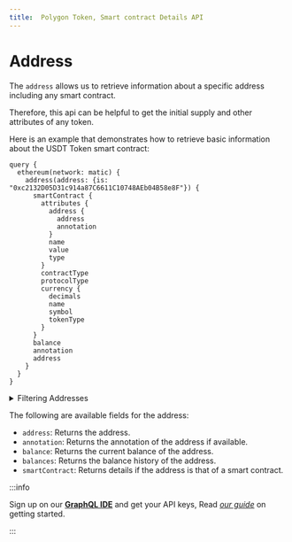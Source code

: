 ```yaml
---
title:  Polygon Token, Smart contract Details API
---
```



<head>
<meta name="title" content="Polygon Token, Smart contract Details API"/>
<meta name="description" content="Get Polygon (Matic) Token supply and other attributes. Also, get Smart Contract property details of the Polygon blockchain."/>
<meta name="keywords" content="polygon api, polygon python api, polygon nft api, polygon scan api, polygon matic api, polygon api docs, polygon crypto api, polygon blockchain api,matic network api"/>
<meta name="robots" content="index, follow"/>
<meta http-equiv="Content-Type" content="text/html; charset=utf-8"/>
<meta name="language" content="English"/>

<!-- Open Graph / Facebook -->
<meta property="og:type" content="website" />
<meta property="og:title" content="Polygon Token, Smart contract Details API" />
<meta property="og:description" content="Get Polygon (Matic) Token supply and other attributes. Also, get Smart Contract property details of the Polygon blockchain." />

<!-- Twitter -->
<meta property="twitter:card" content="summary_large_image" />
<meta property="twitter:title" content="Polygon Token, Smart contract Details API" />
<meta property="twitter:description" content="Get Polygon (Matic) Token supply and other attributes. Also, get Smart Contract property details of the Polygon blockchain." />
</head>

# Address

The `address` allows us to retrieve information about a specific address including any smart contract.

Therefore, this api can be helpful to get the initial supply and other attributes of any token.

Here is an example that demonstrates how to retrieve basic information about the USDT Token smart contract:

```
query {
  ethereum(network: matic) {
    address(address: {is: "0xc2132D05D31c914a87C6611C10748AEb04B58e8F"}) {
      smartContract {
        attributes {
          address {
            address
            annotation
          }
          name
          value
          type
        }
        contractType
        protocolType
        currency {
          decimals
          name
          symbol
          tokenType
        }
      }
      balance
      annotation
      address
    }
  }
}
```

<details>
<summary>Filtering Addresses</summary>
- `address`: Filter by a specific address or a list of addresses.

</details>

The following are available fields for the address:

- `address`: Returns the address.
- `annotation`: Returns the annotation of the address if available.
- `balance`: Returns the current balance of the address.
- `balances`: Returns the balance history of the address.
- `smartContract`: Returns details if the address is that of a smart contract.


:::info

Sign up on our **[GraphQL IDE](https://ide.bitquery.io/)** and get your API keys, Read _[our guide](/docs/graphql-ide/how-to-start/)_ on getting started.

:::